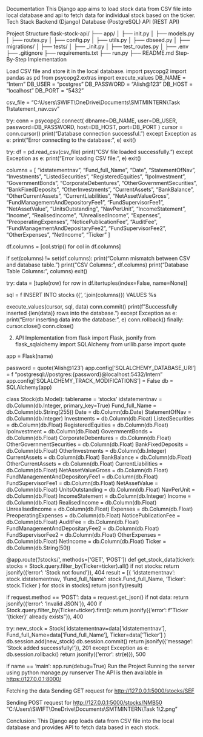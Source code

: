 Documentation
This Django app aims to load stock data from CSV file into local database and api to fetch data for individual stock based on the ticker.
Tech Stack
Backend (Django)
Database (PostgreSQL)
API (REST API)

Project Structure
flask-stock-api/
├── app/
│ ├── init.py
│ ├── models.py
│ ├── routes.py
│ ├── config.py
│ ├── utils.py
│ ├── dbseed.py
│
├── migrations/
│
├── tests/
│ ├── _init.py
│ ├── test_routes.py
│
├── .env
├── .gitignore
├── requirements.txt
├── run.py
├── README.md
Step-By-Step Implementation

Load CSV file and store it in the local database.
import psycopg2
import pandas as pd
from psycopg2.extras import execute_values
DB_NAME = “Intern”
DB_USER = “postgres”
DB_PASSWORD = “Alish@123”
DB_HOST = “localhost”
DB_PORT = “5432”

csv_file = “C:\Users\SWIFT\OneDrive\Documents\SMTMINTERN\Task 1\statement_nav.csv”

try:
conn = psycopg2.connect(
dbname=DB_NAME,
user=DB_USER,
password=DB_PASSWORD,
host=DB_HOST,
port=DB_PORT
)
cursor = conn.cursor()
print(“Database connection successful.”)
except Exception as e:
print(“Error connecting to the database:”, e)
exit()

try:
df = pd.read_csv(csv_file)
print(“CSV file loaded successfully.”)
except Exception as e:
print(“Error loading CSV file:”, e)
exit()

columns = [
“idstatementnav”, “Fund_full_Name”, “Date”, “StatementOfNav”,
“Investments”, “ListedSecurities”, “RegisteredEquities”, “IpoInvestment”,
“GovernmentBonds”, “CorporateDebentures”, “OtherGovernmentSecurities”,
“BankFixedDeposits”, “OtherInvestments”, “CurrentAssets”, “BankBalance”,
“OtherCurrentAssets”, “CurrentLiabilities”, “NetAssetValueGross”,
“FundManagementAndDepositoryFee1”, “FundSupervisorFee1”, “NetAssetValue”,
“UnitsOutstanding”, “NavPerUnit”, “IncomeStatement”, “Income”,
“RealisedIncome”, “UnrealisedIncome”, “Expenses”, “PreoperatingExpenses”,
“NoticePublicationFee”, “AuditFee”, “FundManagementAndDepositaryFee2”,
“FundSupervisorFee2”, “OtherExpenses”, “NetIncome”, “Ticker”
]

df.columns = [col.strip() for col in df.columns]

if set(columns) != set(df.columns):
print(“Column mismatch between CSV and database table.”)
print(“CSV Columns:”, df.columns)
print(“Database Table Columns:”, columns)
exit()

try:
data = [tuple(row) for row in df.itertuples(index=False, name=None)]

sql = f
INSERT INTO stocks ({‘, ‘.join(columns)})
VALUES %s

execute_values(cursor, sql, data)
conn.commit()
print(f”Successfully inserted {len(data)} rows into the database.”)
except Exception as e:
print(“Error inserting data into the database:”, e)
conn.rollback()
finally:
cursor.close()
conn.close()

2. API Implementation
from flask import Flask, jsonify
from flask_sqlalchemy import SQLAlchemy
from urllib.parse import quote

app = Flask(name)

password = quote(‘Alish@123’)
app.config[‘SQLALCHEMY_DATABASE_URI’] = f “postgresql://postgres:{password}@localhost:5432/Intern”
app.config[‘SQLALCHEMY_TRACK_MODIFICATIONS’] = False
db = SQLAlchemy(app)

class Stock(db.Model):
tablename = ‘stocks’
idstatementnav = db.Column(db.Integer, primary_key=True)
Fund_full_Name = db.Column(db.String(255))
Date = db.Column(db.Date)
StatementOfNav = db.Column(db.Integer)
Investments = db.Column(db.Float)
ListedSecurities = db.Column(db.Float)
RegisteredEquities = db.Column(db.Float)
IpoInvestment = db.Column(db.Float)
GovernmentBonds = db.Column(db.Float)
CorporateDebentures = db.Column(db.Float)
OtherGovernmentSecurities = db.Column(db.Float)
BankFixedDeposits = db.Column(db.Float)
OtherInvestments = db.Column(db.Integer)
CurrentAssets = db.Column(db.Float)
BankBalance = db.Column(db.Float)
OtherCurrentAssets = db.Column(db.Float)
CurrentLiabilities = db.Column(db.Float)
NetAssetValueGross = db.Column(db.Float)
FundManagementAndDepositoryFee1 = db.Column(db.Float)
FundSupervisorFee1 = db.Column(db.Float)
NetAssetValue = db.Column(db.Float)
UnitsOutstanding = db.Column(db.Float)
NavPerUnit = db.Column(db.Float)
IncomeStatement = db.Column(db.Integer)
Income = db.Column(db.Float)
RealisedIncome = db.Column(db.Float)
UnrealisedIncome = db.Column(db.Float)
Expenses = db.Column(db.Float)
PreoperatingExpenses = db.Column(db.Float)
NoticePublicationFee = db.Column(db.Float)
AuditFee = db.Column(db.Float)
FundManagementAndDepositaryFee2 = db.Column(db.Float)
FundSupervisorFee2 = db.Column(db.Float)
OtherExpenses = db.Column(db.Float)
NetIncome = db.Column(db.Float)
Ticker = db.Column(db.String(50))

@app.route(‘/stocks/‘, methods=[‘GET’, ‘POST’])
def get_stock_data(ticker):
stocks = Stock.query.filter_by(Ticker=ticker).all()
if not stocks:
return jsonify({‘error’: ‘Stock not found’}), 404
result = [{
‘idstatementnav’: stock.idstatementnav,
‘Fund_full_Name’: stock.Fund_full_Name,
‘Ticker’: stock.Ticker
} for stock in stocks]
return jsonify(result)

if request.method == ‘POST’:
data = request.get_json()
if not data:
return jsonify({‘error’: ‘Invalid JSON’}), 400
if Stock.query.filter_by(Ticker=ticker).first():
return jsonify({‘error’: f”Ticker ‘{ticker}’ already exists”}), 400

try:
new_stock = Stock(
idstatementnav=data[‘idstatementnav’],
Fund_full_Name=data[‘Fund_full_Name’],
Ticker=data[‘Ticker’]
)
db.session.add(new_stock)
db.session.commit()
return jsonify({‘message’: ‘Stock added successfully!’}), 201
except Exception as e:
db.session.rollback()
return jsonify({‘error’: str(e)}), 500

if name == ‘main‘:
app.run(debug=True)
Run the Project
Running the server using python manage.py runserver
The API is then available in https://127.0.0.1:8000/

Fetching the data
Sending GET request for http://127.0.0.1:5000/stocks/SEF


Sending POST request for http://127.0.0.1:5000/stocks/NMB50
“C:\Users\SWIFT\OneDrive\Documents\SMTMINTERN\Task 1\2.png”

Conclusion:
This Django app loads data from CSV file into the local database and provides API to fetch data based in each stock.
